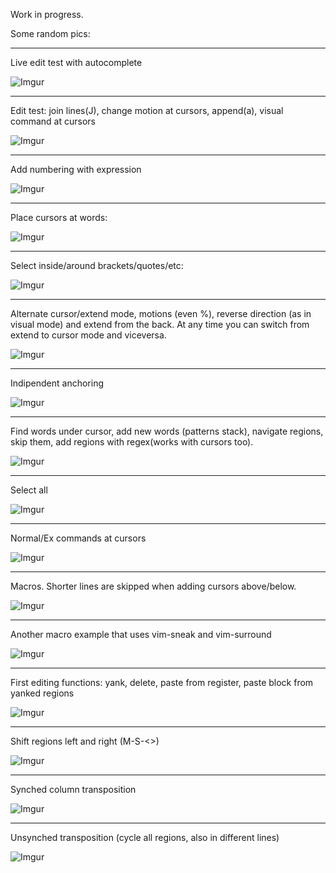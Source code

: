 Work in progress.

Some random pics:

-------
Live edit test with autocomplete

![Imgur](https://i.imgur.com/XmsozQ4.gif)

-------
Edit test: join lines(J), change motion at cursors, append(a), visual command at cursors 

![Imgur](https://i.imgur.com/2QKCaYv.gif)

-------
Add numbering with expression

![Imgur](https://i.imgur.com/K3MDnVH.gif)

---------
Place cursors at words:

![Imgur](https://i.imgur.com/swo5zHd.gif)

-------
Select inside/around brackets/quotes/etc:

![Imgur](https://i.imgur.com/Nn9d0NS.gif)

-------
Alternate cursor/extend mode, motions (even %), reverse direction (as in visual mode) and extend from the back. At any time you can switch from extend to cursor mode and viceversa.

![Imgur](https://i.imgur.com/MWR9DqL.gif)

-------
Indipendent anchoring

![Imgur](https://i.imgur.com/kN3BYjU.gif)

------
Find words under cursor, add new words (patterns stack), navigate regions, skip them, add regions with regex(works with cursors too).

![Imgur](https://i.imgur.com/8MmJbD0.gif)

-------
Select all

![Imgur](https://i.imgur.com/7kPW9Vi.gif)

-------
Normal/Ex commands at cursors

![Imgur](https://i.imgur.com/5aiQscj.gif)

-------
Macros. Shorter lines are skipped when adding cursors above/below.

![Imgur](https://i.imgur.com/3IsZzF3.gif)

-------
Another macro example that uses vim-sneak and vim-surround

![Imgur](https://i.imgur.com/Uyqyux0.gif)

-------
First editing functions: yank, delete, paste from register, paste block from yanked regions

![Imgur](https://i.imgur.com/0jRkVdp.gif)

-------
Shift regions left and right (M-S-\<\>)

![Imgur](https://i.imgur.com/B1AiXcQ.gif)

-------
Synched column transposition

![Imgur](https://i.imgur.com/hsYZudK.gif)

-------
Unsynched transposition (cycle all regions, also in different lines)

![Imgur](https://i.imgur.com/H7ul6mT.gif)
